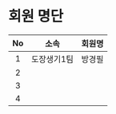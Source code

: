 # 회원 명단


 No | 소속     | 회원명 
:--:|:-------:|:----:
  1 |도장생기1팀 | 방경필
  2 |         |
  3 |         |
  4 |         |




